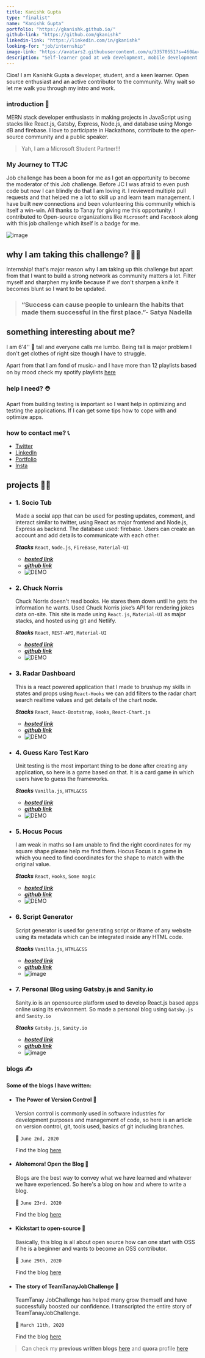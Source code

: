 ```yaml
---
title: Kanishk Gupta
type: "finalist"
name: "Kanishk Gupta"
portfolio: "https://gkanishk.github.io/"
github-link: "https://github.com/gkanishk"
linkedin-link: "https://linkedin.com/in/gkanishk"
looking-for: "job/internship"
image-link: "https://avatars2.githubusercontent.com/u/33570551?s=460&u=337e1bf4997c63e45f320ce7d8c1016459060c39&v=4"
description: "Self-learner good at web development, mobile development and working on react "
---
```


Cios! I am Kanishk Gupta a developer, student, and a keen learner. Open source enthusiast and an active contributor to the community. Why wait so let me walk you through my intro and work.

### introduction 🔏

MERN stack developer enthusiasts in making projects in JavaScript using stacks like React.js, Gatsby, Express, Node.js, and database using Mongo dB and firebase.
I love to participate in Hackathons, contribute to the open-source community and a public speaker.  
> Yah, I am a Microsoft Student Partner!!!

### My Journey to TTJC

Job challenge has been a boon for me as I got an opportunity to become the moderator of this Job challenge. Before JC I was afraid to even push code but now I can blindly do that I am loving it. I reviewed multiple pull requests and that helped me a lot to skill up and learn team management. I have built new connections and been volunteering this community which is itself a win-win. All thanks to Tanay for giving me this opportunity.
I contributed to Open-source organizations like `Microsoft` and `Facebook` along with this job challenge which itself is a badge for me. 

![image](https://user-images.githubusercontent.com/33570551/86209017-4759b400-bb8f-11ea-8df3-b4c47ab5ad20.png)

## why I am taking this challenge? 🤔💭

Internship! that's major reason why I am taking up this challenge but apart from that I want to build a strong network as community matters a lot. Filter myself and sharphen my knife because if we don't sharpen a knife it becomes blunt so I want to be updated.

> ### “Success can cause people to unlearn the habits that made them successful in the first place.”- Satya Nadella

## something interesting about me? 

I am 6'4'' 🕺 tall and everyone calls me lumbo. Being tall is major problem I don't get clothes of right size though I have to struggle.  

Apart from that I am fond of music🎶 and I have more than 12 playlists based on by mood check my spotify playlists [here](https://open.spotify.com/user/31r5ytacdgyx7cx53upi52ef4bdu?si=ysUUataPRbeC8P6kBl_08Q)

### help I need? ⛑

Apart from building testing is important so I want help in optimizing and testing the applications. If I can get some tips how to cope with and optimize apps.

### how to contact me? 📞

- [Twitter](https://twitter.com/gkanishk_)
- [LinkedIn](https://linkedin.com/in/gkanishk)
- [Portfolio](https://gkanishk.github.io/)
- [Insta](https://instagram.com/gkanishk_)

## projects 👷‍♂️

- ### 1. Socio Tub    

    Made a social app that can be used for posting updates, comment, and interact similar to twitter, using React as major frontend and Node.js, Express as backend. The database used: firebase. Users can create an account and add details to communicate with each other. 

    **_Stacks_** `React`, `Node.js`, `FireBase`, `Material-UI`

    - [**_hosted link_**](http://gkanishk-social.netlify.app/)    
    - [**_github link_**](https://github.com/gkanishk/socialapp-client/) 
    - ![DEMO](https://raw.githubusercontent.com/gkanishk/socialapp-client/master/public/social.gif)
 
- ### 2. Chuck Norris

    Chuck Norris doesn't read books. He stares them down until he gets the information he wants. Used Chuck Norris joke’s API for rendering jokes data on-site. This site is made using `React.js`, `Material-UI` as major stacks, and hosted using git and Netlify.

    **_Stacks_** `React`, `REST-API`, `Material-UI`

    - [**_hosted link_**](http://gkanishk-joke.netlify.app/)  
    - [**_github link_**](https://github.com/gkanishk/chuckjoke/) 
    - ![DEMO](https://raw.githubusercontent.com/gkanishk/chuckjoke/master/public/chuck.gif)

- ### 3. Radar Dashboard 
 
    This is a react powered application that I made to brushup my skills in states and props using `React-Hooks` we can add filters to the radar chart search realtime values and get details of the chart node.

    **_Stacks_** `React`, `React-Bootstrap`, `Hooks`, `React-Chart.js`

    - [**_hosted link_**](https://gkanishk-chart.netlify.app/)  
    - [**_github link_**](https://github.com/gkanishk/Radar-Dashboard)
    - ![DEMO](https://raw.githubusercontent.com/gkanishk/Radar-Dashboard/master/public/radar.gif)  

- ### 4. Guess Karo Test Karo

    Unit testing is the most important thing to be done after creating any application, so here is a game based on that. It is a card game in which users have to guess the frameworks.

    **_Stacks_** `Vanilla.js`, `HTML&CSS`

    - [**_hosted link_**](https://gkanishk.github.io/GuessKaro/)  
    - [**_github link_**](https://github.com/gkanishk/GuessKaro)
    - ![DEMO](https://raw.githubusercontent.com/gkanishk/GuessKaro/master/assests/guess.gif)

- ### 5. Hocus Pocus

    I am weak in maths so I am unable to find the right coordinates for my square shape please help me find them. Hocus Focus is a game in which you need to find coordinates for the shape to match with the original value.

    **_Stacks_** `React`, `Hooks`, `Some magic`

    - [**_hosted link_**](https://gkanishk-math.netlify.app/)  
    - [**_github link_**](https://github.com/gkanishk/HocusPocus/)
    - ![DEMO](https://raw.githubusercontent.com/gkanishk/HocusPocus/master/public/hocus.gif)

- ### 6. Script Generator

    Script generator is used for generating script or iframe of any website using its metadata which can be integrated inside any HTML code.

    **_Stacks_** `Vanilla.js`, `HTML&CSS`

    - [**_hosted link_**](https://gkanishk.github.io/js-plugin/)  
    - [**_github link_**](https://github.com/gkanishk/js-plugin)
    - ![image](https://user-images.githubusercontent.com/33570551/86213925-1467ee00-bb98-11ea-952c-0c9e2d8d8547.png)

- ### 7. Personal Blog using Gatsby.js and Sanity.io

    Sanity.io is an opensource platform used to develop React.js based apps online using its environment. So made a personal blog using `Gatsby.js` and `Sanity.io` 

    **_Stacks_** `Gatsby.js`, `Sanity.io`

    - [**_hosted link_**](https://gkanishk-blog.netlify.com/)   
    - [**_github link_**](https://github.com/gkanishk/sanity-gatsby-blog)
    - ![image](https://user-images.githubusercontent.com/33570551/86214046-411c0580-bb98-11ea-94bf-a61c5ecf9732.png)  


### blogs ✍

#### Some of the blogs I have written:

- #### The Power of Version Control 💪
        
    Version control is commonly used in software industries for development purposes and management of code, so here is an article on version control, git, tools used, basics of git including branches.

    🎯 `June 2nd, 2020`

    Find the blog [here](https://gkanishk-blog.netlify.com/blog/2020/06/version-control/)

- #### Alohomora! Open the Blog 📝

    Blogs are the best way to convey what we have learned and whatever we have experienced. So here's a blog on how and where to write a blog.

    🎯 `June 23rd. 2020`
    
    Find the blog [here](https://gkanishk-blog.netlify.app/blog/2020/06/blog/)

- #### Kickstart to open-source 🌟

    Basically, this blog is all about open source how can one start with OSS if he is a beginner and wants to become an OSS contributor.
    
    🎯 `June 29th, 2020`

    Find the blog [here](https://gkanishk-blog.netlify.app/blog/2020/06/oss/)

- #### The story of TeamTanayJobChallenge 🚉

    TeamTanay JobChallenge has helped many grow themself and have successfully boosted our confidence. I transcripted the entire story of TeamTanayJobChallenge.

    🎯 `March 11th, 2020`

    Find the blog [here](https://2020.teamtanay.jobchallenge.dev/origin_story/)


> Can check my **previous written blogs** [here](https://gkanishk-blog.netlify.com) and **quora** profile [here](https://www.quora.com/profile/Kanishk-Gupta-51)